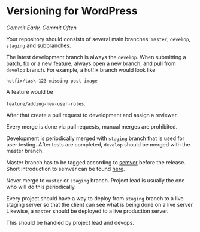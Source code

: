 # Versioning for WordPress

*Commit Early, Commit Often*

Your repository should consists of several main branches: `master`, `develop`, `staging` and subbranches.

The latest development branch is always the `develop`. When submitting a patch, fix or a new feature, always open a new branch, and pull from `develop` branch. For example, a hotfix branch would look like

`hotfix/task-123-missing-post-image`

A feature would be

`feature/adding-new-user-roles`.

After that create a pull request to development and assign a reviewer.

Every merge is done via pull requests, manual merges are prohibited.

Development is periodically merged with `staging` branch that is used for user testing. After tests are completed, `develop` should be merged with the master branch.

Master branch has to be tagged according to [semver](http://semver.org/) before the release. Short introduction to semver can be found [here](https://www.sitepoint.com/semantic-versioning-why-you-should-using/).

Never merge to `master` or `staging` branch. Project lead is usually the one who will do this periodically.

Every project should have a way to deploy from `staging` branch to a live staging server so that the client can see what is being done on a live server. Likewise, a `master` should be deployed to a live production server.

This should be handled by project lead and devops.